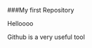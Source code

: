 ###My first Repository
<html>
  <head>Helloooo
  </head>
  <body>
    <p>Github is a very useful tool</p>
  </body>
  </html>

